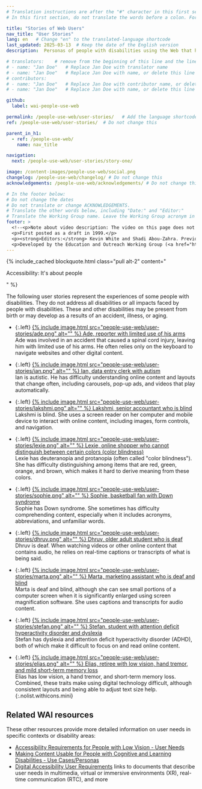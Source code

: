 ```yaml
---
# Translation instructions are after the "#" character in this first section. They are comments that do not show up in the web page. You do not need to translate the instructions after #.
# In this first section, do not translate the words before a colon. For example, do not translate "title:". Do translate the text after "title:".

title: "Stories of Web Users"
nav_title: "User Stories"
lang: en   # Change "en" to the translated-language shortcode
last_updated: 2025-03-13  # Keep the date of the English version
description:  Personas of people with disabilities using the Web that highlight the effect of accessibility barriers and the broader benefits of accessible digital technologies.

# translators:    # remove from the beginning of this line and the lines below: "# " (the hash sign and the space)
# - name: "Jan Doe"   # Replace Jan Doe with translator name
# - name: "Jan Doe"   # Replace Jan Doe with name, or delete this line if not multiple translators
# contributors:
# - name: "Jan Doe"   # Replace Jan Doe with contributor name, or delete this line if none
# - name: "Jan Doe"   # Replace Jan Doe with name, or delete this line if not multiple contributors

github:
  label: wai-people-use-web

permalink: /people-use-web/user-stories/   # Add the language shortcode to the end, with no slash at end, for example: /people-use-web/user-stories/fr # Add the language shortcode to the end, with no slash at the end. For example /path/to/file/fr
ref: /people-use-web/user-stories/  # Do not change this

parent_in_h1:
  - ref: /people-use-web/
    name: nav_title

navigation:
  next: /people-use-web/user-stories/story-one/

image: /content-images/people-use-web/social.png
changelog: /people-use-web/changelog/ # Do not change this
acknowledgements: /people-use-web/acknowledgements/ # Do not change this

# In the footer below:
# Do not change the dates
# Do not translate or change ACKNOWLEDGEMENTS.
# Translate the other words below, including "Date:" and "Editor:"
# Translate the Working Group name. Leave the Working Group acronym in English.
footer: >
  <!--<p>Note about video description: The video on this page does not include synchronized audio description because the visuals only illustrate the audio and do not provide additional information. In this case, audio description would be more distracting than useful to most people, including people who cannot see the visuals. Description of visual information is available in the Text Transcript with Description of Visuals (“descriptive transcript”).</p>-->
  <p>First posted as a draft in 1999.</p>
  <p><strong>Editors:</strong> Kevin White and Shadi Abou-Zahra. Previous editors: Judy Brewer and Norah Sinclair. Contributors: Brent Bakken, Jade Matos Carew, Jayne Schurick, Michele Williams, and others in ACKNOWLEDGEMENTS.</p>
  <p>Developed by the Education and Outreach Working Group (<a href="https://www.w3.org/WAI/EO/">EOWG</a>) with support from the <a href="https://www.w3.org/WAI/about/projects/wai-guide/">WAI-Guide Project</a> and <a href="https://www.w3.org/WAI/WAI-AGE/">WAI-AGE Project</a> co-funded by the European Commission (EC).</p>
---
```


{% include_cached blockquote.html class="pull alt-2" content="<p>Accessibility: It's about people</p>" %}

The following user stories represent the experiences of some people with disabilities. They do not address all disabilities or all impacts faced by people with disabilities. These and other disabilities may be present from birth or may develop as a results of an accident, illness, or aging.

* {:.left} [{% include image.html src="people-use-web/user-stories/ade.png" alt="" %} Ade, reporter with limited use of his arms](/people-use-web/user-stories/story-one/)<br> Ade was involved in an accident that caused a spinal cord injury, leaving him with limited use of his arms. He often relies only on the keyboard to navigate websites and other digital content.

* {:.left} [{% include image.html src="people-use-web/user-stories/ian.png" alt="" %} Ian, data entry clerk with autism](/people-use-web/user-stories/story-two/)<br> Ian is autistic. He has difficulty understanding online content and layouts that change often, including carousels, pop-up ads, and videos that play automatically.

* {:.left} [{% include image.html src="people-use-web/user-stories/lakshmi.png" alt="" %} Lakshmi, senior accountant who is blind](/people-use-web/user-stories/story-three/)<br> Lakshmi is blind. She uses a screen reader on her computer and mobile device to interact with online content, including images, form controls, and navigation.

* {:.left} [{% include image.html src="people-use-web/user-stories/lexie.png" alt="" %} Lexie, online shopper who cannot distinguish between certain colors (color blindness)](/people-use-web/user-stories/story-four/)<br> Lexie has deuteranopia and protanopia (often called "color blindness"). She has difficulty distinguishing among items that are red, green, orange, and brown, which makes it hard to derive meaning from these colors.

* {:.left} [{% include image.html src="people-use-web/user-stories/sophie.png" alt="" %} Sophie, basketball fan with Down syndrome](/people-use-web/user-stories/story-five/)<br> Sophie has Down syndrome. She sometimes has difficulty comprehending content, especially when it includes acronyms, abbreviations, and unfamiliar words.

* {:.left} [{% include image.html src="people-use-web/user-stories/dhruv.png" alt="" %} Dhruv, older adult student who is deaf](/people-use-web/user-stories/story-six/)<br> Dhruv is deaf. When watching videos or other online content that contains audio, he relies on real-time captions or transcripts of what is being said.

* {:.left} [{% include image.html src="people-use-web/user-stories/marta.png" alt="" %} Marta, marketing assistant who is deaf and blind](/people-use-web/user-stories/story-seven/)<br> Marta is deaf and blind, although she can see small portions of a computer screen when it is significantly enlarged using screen magnification software. She uses captions and transcripts for audio content.

* {:.left} [{% include image.html src="people-use-web/user-stories/stefan.png" alt="" %} Stefan, student with attention deficit hyperactivity disorder and dyslexia](/people-use-web/user-stories/story-eight/)<br> Stefan has dyslexia and attention deficit hyperactivity disorder (ADHD), both of which make it difficult to focus on and read online content.

* {:.left} [{% include image.html src="people-use-web/user-stories/elias.png" alt="" %} Elias, retiree with low vision, hand tremor, and mild short-term memory loss](/people-use-web/user-stories/story-nine/)<br> Elias has low vision, a hand tremor, and short-term memory loss. Combined, these traits make using digital technology difficult, although consistent layouts and being able to adjust text size help.
{:.nolist.withicons.mini}

## Related WAI resources

These other resources provide more detailed information on user needs in specific contexts or disability areas:

* [Accessibility Requirements for People with Low Vision - User Needs](https://www.w3.org/TR/low-vision-needs/#user-needs)
* [Making Content Usable for People with Cognitive and Learning Disabilities - Use Cases/Personas](https://www.w3.org/TR/coga-usable/#persona)
* [Digital Accessibility User Requirements](/research/user-requirements/) links to documents that describe user needs in multimedia, virtual or immersive environments (XR), real-time communication (RTC), and more
